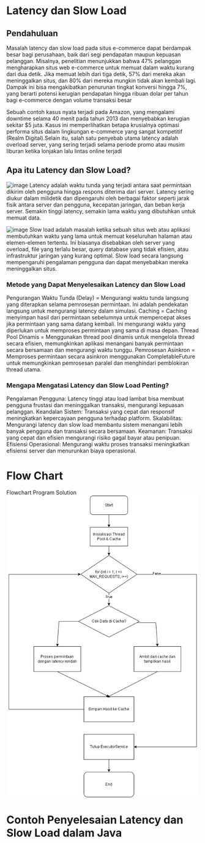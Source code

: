 # Latency dan Slow Load



## Pendahuluan
Masalah latency dan slow load pada situs e-commerce dapat berdampak besar bagi perusahaan, baik dari segi pendapatan maupun kepuasan pelanggan. Misalnya, penelitian menunjukkan bahwa 47% pelanggan mengharapkan situs web e-commerce untuk memuat dalam waktu kurang dari dua detik. Jika memuat lebih dari tiga detik, 57% dari mereka akan meninggalkan situs, dan 80% dari mereka mungkin tidak akan kembali lagi. Dampak ini bisa mengakibatkan penurunan tingkat konversi hingga 7%, yang berarti potensi kerugian pendapatan hingga ribuan dolar per tahun bagi e-commerce dengan volume transaksi besar​

Sebuah contoh kasus nyata terjadi pada Amazon, yang mengalami downtime selama 40 menit pada tahun 2013 dan menyebabkan kerugian sekitar $5 juta. Kasus ini memperlihatkan betapa krusialnya optimasi performa situs dalam lingkungan e-commerce yang sangat kompetitif​(Realm Digital).Selain itu, salah satu penyebab utama latency adalah overload server, yang sering terjadi selama periode promo atau musim liburan ketika lonjakan lalu lintas online terjadi​

## Apa itu Latency dan Slow Load?
![image](https://img.ifunny.co/images/b335964b204f204ecb19d82eae52520980dabaa99c6c850f11c0d2b3043a4198_1.jpg)
Latency adalah waktu tunda yang terjadi antara saat permintaan dikirim oleh pengguna hingga respons diterima dari server. Latency sering diukur dalam milidetik dan dipengaruhi oleh berbagai faktor seperti jarak fisik antara server dan pengguna, kecepatan jaringan, dan beban kerja server. Semakin tinggi latency, semakin lama waktu yang dibutuhkan untuk memuat data.

![image](https://encrypted-tbn0.gstatic.com/images?q=tbn:ANd9GcSm8hMc4e776C24CX9E5-vM5fZAOnz_X3B_NZDevnOrxxPFTAsvQMlBOl_dbLA3daBhCEI&usqp=CAU)
Slow load adalah masalah ketika sebuah situs web atau aplikasi membutuhkan waktu yang lama untuk memuat keseluruhan halaman atau elemen-elemen tertentu. Ini biasanya disebabkan oleh server yang overload, file yang terlalu besar, query database yang tidak efisien, atau infrastruktur jaringan yang kurang optimal. Slow load secara langsung mempengaruhi pengalaman pengguna dan dapat menyebabkan mereka meninggalkan situs.

### Metode yang Dapat Menyelesaikan Latency dan Slow Load
Pengurangan Waktu Tunda (Delay) = Mengurangi waktu tunda langsung yang diterapkan selama pemrosesan permintaan. Ini adalah pendekatan langsung untuk mengurangi latency dalam simulasi.
Caching = Caching menyimpan hasil dari permintaan sebelumnya untuk mempercepat akses jika permintaan yang sama datang kembali. Ini mengurangi waktu yang diperlukan untuk memproses permintaan yang sama di masa depan.
Thread Pool Dinamis = Menggunakan thread pool dinamis untuk mengelola thread secara efisien, memungkinkan aplikasi menangani banyak permintaan secara bersamaan dan mengurangi waktu tunggu.
Pemrosesan Asinkron = Memproses permintaan secara asinkron menggunakan CompletableFuture untuk memungkinkan pemrosesan paralel dan menghindari pemblokiran thread utama.


### Mengapa Mengatasi Latency dan Slow Load Penting?
Pengalaman Pengguna: Latency tinggi atau load lambat bisa membuat pengguna frustasi dan meninggalkan transaksi, mengurangi kepuasan pelanggan.
Keandalan Sistem: Transaksi yang cepat dan responsif meningkatkan kepercayaan pengguna terhadap platform.
Skalabilitas: Mengurangi latency dan slow load membantu sistem menangani lebih banyak pengguna dan transaksi secara bersamaan.
Keamanan: Transaksi yang cepat dan efisien mengurangi risiko gagal bayar atau penipuan.
Efisiensi Operasional: Mengurangi waktu proses transaksi meningkatkan efisiensi server dan menurunkan biaya operasional.

# Flow Chart
Flowchart Program Solution
![image](../SimplifiedCase/image/FlowChartSolution.drawio.png)

# Contoh Penyelesaian Latency dan Slow Load dalam Java
